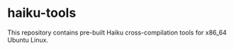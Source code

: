 # haiku-tools

This repository contains pre-built Haiku cross-compilation tools for x86_64 Ubuntu Linux.